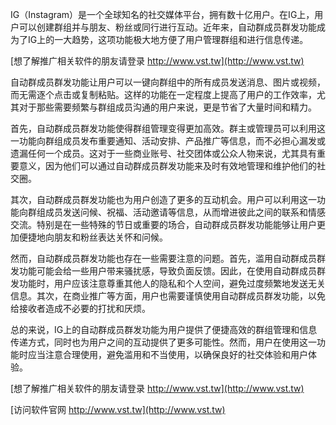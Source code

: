 IG（Instagram）是一个全球知名的社交媒体平台，拥有数十亿用户。在IG上，用户可以创建群组并与朋友、粉丝或同行进行互动。近年来，自动群成员群发功能成为了IG上的一大趋势，这项功能极大地方便了用户管理群组和进行信息传递。

[想了解推广相关软件的朋友请登录 http://www.vst.tw](http://www.vst.tw)

自动群成员群发功能让用户可以一键向群组中的所有成员发送消息、图片或视频，而无需逐个点击或复制粘贴。这样的功能在一定程度上提高了用户的工作效率，尤其对于那些需要频繁与群组成员沟通的用户来说，更是节省了大量时间和精力。

首先，自动群成员群发功能使得群组管理变得更加高效。群主或管理员可以利用这一功能向群组成员发布重要通知、活动安排、产品推广等信息，而不必担心漏发或遗漏任何一个成员。这对于一些商业账号、社交团体或公众人物来说，尤其具有重要意义，因为他们可以通过自动群成员群发功能来及时有效地管理和维护他们的社交圈。

其次，自动群成员群发功能也为用户创造了更多的互动机会。用户可以利用这一功能向群组成员发送问候、祝福、活动邀请等信息，从而增进彼此之间的联系和情感交流。特别是在一些特殊的节日或重要的场合，自动群成员群发功能能够让用户更加便捷地向朋友和粉丝表达关怀和问候。

然而，自动群成员群发功能也存在一些需要注意的问题。首先，滥用自动群成员群发功能可能会给一些用户带来骚扰感，导致负面反馈。因此，在使用自动群成员群发功能时，用户应该注意尊重其他人的隐私和个人空间，避免过度频繁地发送无关信息。其次，在商业推广等方面，用户也需要谨慎使用自动群成员群发功能，以免给接收者造成不必要的打扰和厌烦。

总的来说，IG上的自动群成员群发功能为用户提供了便捷高效的群组管理和信息传递方式，同时也为用户之间的互动提供了更多可能性。然而，用户在使用这一功能时应当注意合理使用，避免滥用和不当使用，以确保良好的社交体验和用户体验。

[想了解推广相关软件的朋友请登录 http://www.vst.tw](http://www.vst.tw)


[访问软件官网 http://www.vst.tw](http://www.vst.tw)
